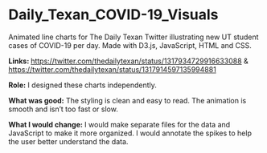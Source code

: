 # Daily_Texan_COVID-19_Visuals
Animated line charts for The Daily Texan Twitter illustrating new UT student cases of COVID-19 per day. Made with D3.js, JavaScript, HTML and CSS.

<b>Links: </b>
https://twitter.com/thedailytexan/status/1317934729916633088 & 
https://twitter.com/thedailytexan/status/1317914597135994881


<b>Role:</b> I designed these charts independently.

<b>What was good:</b> The styling is clean and easy to read. The animation is smooth and isn’t too fast or slow.

<b>What I would change:</b> I would make separate files for the data and JavaScript to make it more organized. I would annotate the spikes to help the user better understand the data. 
